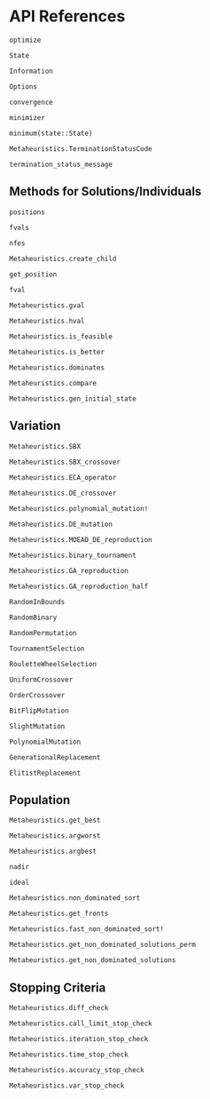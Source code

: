 # API References


```@docs
optimize
```

```@docs
State
```

```@docs
Information
```


```@docs
Options
```


```@docs
convergence
```


```@docs
minimizer
```

```@docs
minimum(state::State)
```

```@docs
Metaheuristics.TerminationStatusCode
```


```@docs
termination_status_message
```

## Methods for Solutions/Individuals

```@docs
positions
```

```@docs
fvals
```

```@docs
nfes
```



```@docs
Metaheuristics.create_child
```

```@docs
get_position
```


```@docs
fval
```

```@docs
Metaheuristics.gval
```

```@docs
Metaheuristics.hval
```

```@docs
Metaheuristics.is_feasible
```

```@docs
Metaheuristics.is_better
```


```@docs
Metaheuristics.dominates
```


```@docs
Metaheuristics.compare
```


```@docs
Metaheuristics.gen_initial_state
```

## Variation 

```@docs
Metaheuristics.SBX
```

```@docs
Metaheuristics.SBX_crossover
```


```@docs
Metaheuristics.ECA_operator
```

```@docs
Metaheuristics.DE_crossover
```

```@docs
Metaheuristics.polynomial_mutation!
```

```@docs
Metaheuristics.DE_mutation
```

```@docs
Metaheuristics.MOEAD_DE_reproduction
```

```@docs
Metaheuristics.binary_tournament
```


```@docs
Metaheuristics.GA_reproduction
```


```@docs
Metaheuristics.GA_reproduction_half
```

```@doc
RandomInBounds
```

```@doc
RandomBinary
```

```@doc
RandomPermutation
```

```@doc
TournamentSelection
```
```@doc
RouletteWheelSelection
```

```@doc
UniformCrossover
```
```@doc
OrderCrossover
```

```@doc
BitFlipMutation
```

```@doc
SlightMutation
```


```@doc
PolynomialMutation
```

```@doc
GenerationalReplacement
```

```@doc
ElitistReplacement
```

## Population


```@docs
Metaheuristics.get_best
```

```@docs
Metaheuristics.argworst
```

```@docs
Metaheuristics.argbest
```

```@docs
nadir
```

```@docs
ideal
```


```@docs
Metaheuristics.non_dominated_sort
```

```@docs
Metaheuristics.get_fronts
```

```@docs
Metaheuristics.fast_non_dominated_sort!
```

```@docs
Metaheuristics.get_non_dominated_solutions_perm
```


```@docs
Metaheuristics.get_non_dominated_solutions
```


## Stopping Criteria


```@docs
Metaheuristics.diff_check
```


```@docs
Metaheuristics.call_limit_stop_check
```

```@docs
Metaheuristics.iteration_stop_check
```

```@docs
Metaheuristics.time_stop_check
```

```@docs
Metaheuristics.accuracy_stop_check
```

```@docs
Metaheuristics.var_stop_check
```

